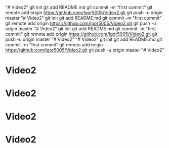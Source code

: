 "# Video2"  git init git add README.md git commit -m "first commit" git remote add origin https://github.com/Igor5005/Video2.git  git push -u origin master
"# Video2"  git init git add README.md git commit -m "first commit" git remote add origin https://github.com/Igor5005/Video2.git  git push -u origin master
"# Video2"  git init git add README.md git commit -m "first commit" git remote add origin https://github.com/Igor5005/Video2.git  git push -u origin master
"# Video2" 
"# Video2"  git init git add README.md git commit -m "first commit" git remote add origin https://github.com/Igor5005/Video2.git  git push -u origin master
"# Video2" 
# Video2
# Video2
# Video2
# Video2
